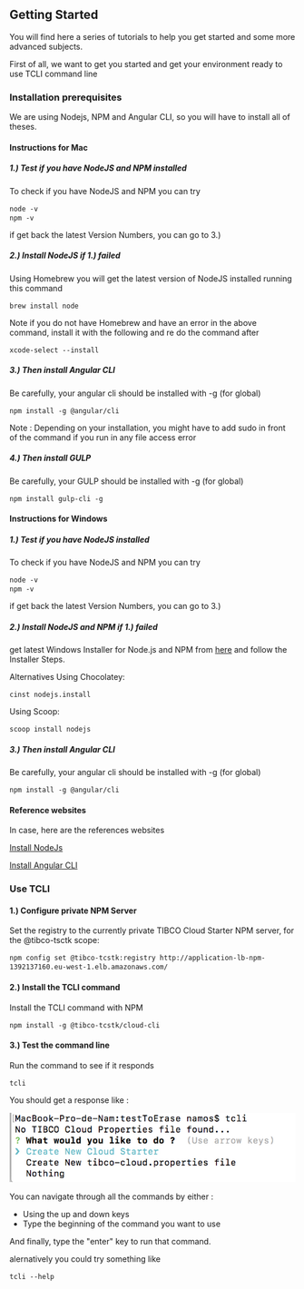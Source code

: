 ## Getting Started

You will find here a series of tutorials to help you get started and some more advanced subjects.

First of all, we want to get you started and get your environment ready to use TCLI command line

### Installation prerequisites

We are using Nodejs, NPM and Angular CLI, so you will have to install all of theses.


#### Instructions for Mac 

##### 1.) Test if you have NodeJS and NPM installed

To check if you have NodeJS and NPM you can try
```console
node -v
npm -v
```
if get back the latest Version Numbers, you can go to 3.)

##### 2.) Install NodeJS if 1.) failed
Using Homebrew you will get the latest version of NodeJS installed running this command
```console
brew install node
```

Note if you do not have Homebrew and have an error in the above command, install it with the following and re do the command after 
```console
xcode-select --install   
```

##### 3.) Then install Angular CLI 
Be carefully, your angular cli should be installed with -g (for global)


```console
npm install -g @angular/cli
```

Note : Depending on your installation, you might have to add sudo in front of the command if you run in any file access error

##### 4.) Then install GULP
Be carefully, your GULP should be installed with -g (for global)

```console
npm install gulp-cli -g
```
 

#### Instructions for Windows 

##### 1.) Test if you have NodeJS installed

To check if you have NodeJS and NPM you can try
```console
node -v
npm -v
```
if get back the latest Version Numbers, you can go to 3.)

##### 2.) Install NodeJS and NPM if 1.) failed

get latest Windows Installer for Node.js and NPM from [here](https://nodejs.org/en/download/) and follow the Installer Steps.

Alternatives
Using Chocolatey:
```
cinst nodejs.install
```
Using Scoop:
```
scoop install nodejs
```

##### 3.) Then install Angular CLI 
Be carefully, your angular cli should be installed with -g (for global)

```console
npm install -g @angular/cli
```

#### Reference websites

In case, here are the references websites

[Install NodeJs](https://nodejs.org/en/download/package-manager/)

[Install Angular CLI](https://www.npmjs.com/package/@angular/cli)



### Use TCLI

#### 1.)  Configure private NPM Server

Set the registry to the currently private TIBCO Cloud Starter NPM server, for the @tibco-tsctk scope:

```console
npm config set @tibco-tcstk:registry http://application-lb-npm-1392137160.eu-west-1.elb.amazonaws.com/
```

#### 2.) Install the TCLI command

Install the TCLI command with NPM


```console
npm install -g @tibco-tcstk/cloud-cli
```

#### 3.) Test the command line

Run the command to see if it responds


```console
tcli
```

You should get a response like : 
    
 ![](002_empty-context.png)
 
 You can navigate through all the commands by either : 
 - Using the up and down keys
 - Type the beginning of the command you want to use 
 
 And finally, type the "enter" key to run that command.
 
 alernatively you could try something like 
 
 ```console
 tcli --help
 ```


